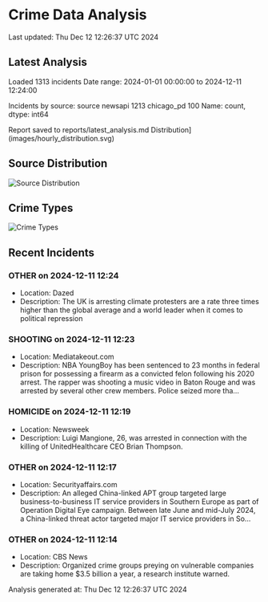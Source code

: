 # Crime Data Analysis
Last updated: Thu Dec 12 12:26:37 UTC 2024

## Latest Analysis

Loaded 1313 incidents
Date range: 2024-01-01 00:00:00 to 2024-12-11 12:24:00

Incidents by source:
source
newsapi       1213
chicago_pd     100
Name: count, dtype: int64

Report saved to reports/latest_analysis.md
Distribution](images/hourly_distribution.svg)

## Source Distribution
![Source Distribution](images/source_distribution.svg)

## Crime Types
![Crime Types](images/crime_types.svg)

## Recent Incidents

### OTHER on 2024-12-11 12:24
- Location: Dazed
- Description: The UK is arresting climate protesters are a rate three times higher than the global average and a world leader when it comes to political repression


### SHOOTING on 2024-12-11 12:23
- Location: Mediatakeout.com
- Description: NBA YoungBoy has been sentenced to 23 months in federal prison for possessing a firearm as a convicted felon following his 2020 arrest. The rapper was shooting a music video in Baton Rouge and was arrested by several other crew members. Police seized more tha…


### HOMICIDE on 2024-12-11 12:19
- Location: Newsweek
- Description: Luigi Mangione, 26, was arrested in connection with the killing of UnitedHealthcare CEO Brian Thompson.


### OTHER on 2024-12-11 12:17
- Location: Securityaffairs.com
- Description: An alleged China-linked APT group targeted large business-to-business IT service providers in Southern Europe as part of Operation Digital Eye campaign. Between late June and mid-July 2024, a China-linked threat actor targeted major IT service providers in So…


### OTHER on 2024-12-11 12:14
- Location: CBS News
- Description: Organized crime groups preying on vulnerable companies are taking home $3.5 billion a year, a research institute warned.

Analysis generated at: Thu Dec 12 12:26:37 UTC 2024
